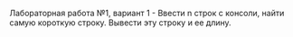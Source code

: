 Лабораторная работа №1, вариант 1 - Ввести n строк с консоли, найти самую короткую строку. Вывести эту строку и ее длину.

